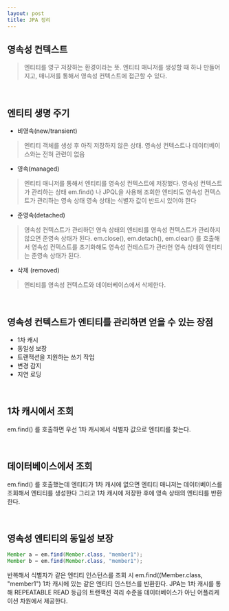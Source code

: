 ```yaml
---
layout: post
title: JPA 정리
---
```


## 영속성 컨텍스트

> 엔티티를 영구 저장하는 환경이라는 뜻. 엔티티 매니저를 생성할 때 하나 만들어지고, 매니저를 통해서 영속성 컨텍스트에 접근할 수 있다. 

&nbsp;
## 엔티티 생명 주기 

- 비영속(new/transient)

>  엔티티 객체를 생성 후 아직 저장하지 않은 상태. 영속성 컨텍스트나 데이터베이스와는 전혀 관련이 없음

- 영속(managed)

> 엔티티 매니저를 통해서 엔티티를 영속성 컨텍스트에 저장했다. 영속성 컨텍스트가 관리하는 상태
> em.find() 나 JPQL을 사용해 조회한 엔티티도 영속성 컨텍스트가 관리하는 영속 상태 
> 영속 상태는 식별자 값이 반드시 있어야 한다 

- 준영속(detached)

> 영속성 컨텍스트가 관리하던 영속 상태의 엔티티를 영속성 컨텍스트가 관리하지 않으면 준영속 상태가 된다. 
> em.close(), em.detach(), em.clear() 를 호출해서 영속성 컨텍스트를 초기화해도 영속성 컨테스트가 관라헌 영속 상태의 엔티티는 준영속 상태가 된다. 

- 삭제 (removed)

> 엔티티를 영속성 컨텍스트와 데이터베이스에서 삭제한다. 

&nbsp;
## 영속성 컨텍스트가 엔티티를 관리하면 얻을 수 있는 장점 

- 1차 캐시
- 동일성 보장
- 트랜잭션을 지원하는 쓰기 작업
- 변경 감지
- 지연 로딩 

&nbsp;
## 1차 캐시에서 조회 

em.find() 를 호출하면 우선 1차 캐시에서 식별자 값으로 엔티티를 찾는다. 

&nbsp;
## 데이터베이스에서 조회 

em.find() 를 호출했는데 엔티티가 1차 캐시에 없으면 엔티티 매니저는 데이터베이스를 조회해서 엔티티를 생성한다 그리고 1차 캐시에 저장한 후에 영속 상태의 엔티티를 반환한다. 

&nbsp;
## 영속성 엔티티의 동일성 보장 

```java
Member a = em.find(Member.class, "member1");
Member b = em.find(Member.class, "member1");
```

반복해서 식별자가 같은 엔티티 인스턴스를 조회 시 em.find((Member.class, "member1") 1차 캐시에 있는 같은 엔티티 인스턴스를 반환한다. JPA는 1차 캐시를 통해 REPEATABLE READ 등급의 트랜잭션 격리 수준을 데이터베이스가 아닌 어플리케이션 차원에서 제공한다. 
